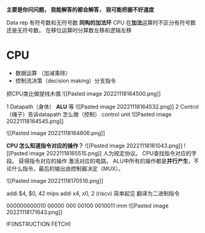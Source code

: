 **主要是你问问题， 我能解答的都会解答， 我可能把握不好速度**

Data rep
有符号数和无符号数 **同构的加法环**
CPU 在**加法**运算时不区分有符号数还是无符号数。
在移位运算时分算数左移和逻辑左移
# CPU
* 数据运算 （加减乘除）
* 控制流决策（decision making）分支指令

把CPU类比做提线木偶
![[Pasted image 20221118164500.png]]

1 Datapath（身体）
**ALU** 等
 ![[Pasted image 20221118164532.png]]
2 Control （绳子）告诉datapath 怎么做（控制）
control unit
![[Pasted image 20221118164545.png]]


![[Pasted image 20221118164806.png]]

**CPU 怎么知道指令对应的操作？**
![[Pasted image 20221118181043.png]]
![[Pasted image 20221118165515.png]]
人为规定协议。
CPU查找指令对应的字段。
获得指令对应的操作 激活对应的电路。
ALU中所有的操作都是**并行产生**，不论什么指令，最后的输出由控制器决定（MUX）。

![[Pasted image 20221118170516.png]]


addi $4, $0, 42 mips
addi x4, x0, 2 (riscv) 简单起见
翻译为二进制指令

000000000010   00000  000 00100  0010011
		imm
	![[Pasted image 20221118171643.png]]

IF(INSTRUCTION FETCH)


